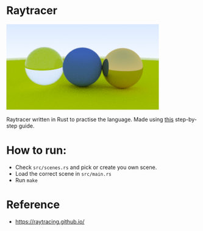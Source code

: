 # Raytracer

![Example](./example.png)

Raytracer written in Rust to practise the language.
Made using [this](https://raytracing.github.io/books/RayTracingInOneWeekend.html) step-by-step guide.

# How to run:

- Check `src/scenes.rs` and pick or create you own scene.
- Load the correct scene in `src/main.rs`
- Run `make`

# Reference

- https://raytracing.github.io/
